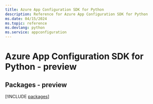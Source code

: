 ```yaml
---
title: Azure App Configuration SDK for Python
description: Reference for Azure App Configuration SDK for Python
ms.date: 04/15/2024
ms.topic: reference
ms.devlang: python
ms.service: appconfiguration
---
```

# Azure App Configuration SDK for Python - preview
## Packages - preview
[!INCLUDE [packages](app-configuration-index.md)]